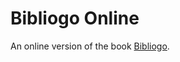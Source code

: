 # Bibliogo Online

An online version of the book [Bibliogo](https://www.goodreads.com/book/show/61201231-bibliogo?ac=1&from_search=true&qid=uIyZ5KnuE1&rank=1).
